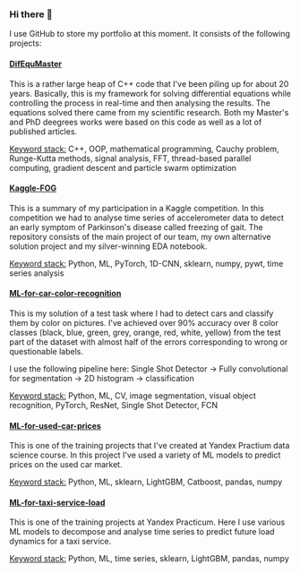 ### Hi there 👋
I use GitHub to store my portfolio at this moment. It consists of the following projects:
#### [DifEquMaster](https://github.com/VRBarysh/DifEqMaster)
This is a rather large heap of C++ code that I've been piling up for about 20 years. Basically, this is my framework for solving differential equations while controlling the process in real-time and then analysing the results. The equations solved there came from my scientific research. Both my Master's and PhD deegrees works were based on this code as well as a lot of published articles.
  
<ins>Keyword stack:</ins> C++, OOP, mathematical programming, Cauchy problem, Runge-Kutta methods, signal analysis, FFT, thread-based parallel computing, gradient descent and particle swarm optimization


#### [Kaggle-FOG](https://github.com/VRBarysh/Kagge-FOG)
This is a summary of my participation in a Kaggle competition. In this competition we had to analyse time series of accelerometer data to detect an early symptom of Parkinson's disease called freezing of gait. The repository consists of the main project of our team, my own alternative solution project and my silver-winning EDA notebook.  
  
<ins>Keyword stack:</ins> Python, ML, PyTorch, 1D-CNN, sklearn, numpy, pywt, time series analysis

#### [ML-for-car-color-recognition ](https://github.com/VRBarysh/ML-for-car-color-recognition )
This is my solution of a test task where I had to detect cars and classify them by color on pictures. I've achieved over 90% accuracy over 8 color classes (black, blue, green, grey, orange, red, white, yellow) from the test part of the dataset with almost half of the errors corresponding to wrong or questionable labels.

I use the following pipeline here: Single Shot Detector -> Fully convolutional for segmentation -> 2D histogram -> classification

<ins>Keyword stack:</ins> Python, ML, CV, image segmentation, visual object recognition, PyTorch, ResNet, Single Shot Detector, FCN


#### [ML-for-used-car-prices](https://github.com/VRBarysh/ML-for-used-car-prices)
This is one of the training projects that I've created at Yandex Practium data science course. In this project I've used a variety of ML models to predict prices on the used car market.  
  
<ins>Keyword stack:</ins> Python, ML, sklearn, LightGBM, Catboost, pandas, numpy

#### [ML-for-taxi-service-load](https://github.com/VRBarysh/ML-for-taxi-service-load)
This is one of the training projects at Yandex Practicum. Here I use various ML models to decompose and analyse time series to predict future load dynamics for a taxi service.

<ins>Keyword stack:</ins> Python, ML, time series, sklearn, LightGBM, pandas, numpy
